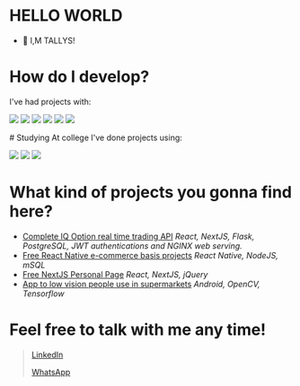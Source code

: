 # HELLO WORLD
- 👋 I,M TALLYS!

# How do I develop?
I've had projects with:
<p>
  <img src="https://img.shields.io/badge/-react.js-282c34?logo=react&logoColor=61DAFB&style=for-the-badge" />
  <img src="https://img.shields.io/badge/-react%20native%20-282c34?logo=react&logoColor=61DAFB&style=for-the-badge" />
  <img src="https://img.shields.io/badge/node.js%20-%2343853D.svg?&style=for-the-badge&logo=node.js&logoColor=white" />
  <img src="https://img.shields.io/badge/-flask%20-000000?logo=flask&logoColor=white&style=for-the-badge" />
  <img src="https://img.shields.io/badge/-jquery%20-0769ad?logo=jquery&logoColor=white&style=for-the-badge" />
  <img src="https://img.shields.io/badge/-postgresql%20-336791?logo=postgresql&logoColor=white&style=for-the-badge" />
</p>
# Studying
At college I've done projects using:
<p>
  <img src="https://img.shields.io/badge/-android%20studio%20-3ddc84?logo=android&logoColor=white&style=for-the-badge" />
  <img src="https://img.shields.io/badge/-tensorflow-ff6f00?logo=tensorflow&logoColor=white&style=for-the-badge" />
  <img src="https://img.shields.io/badge/-opencv%20-5c3ee8?logo=opencv&logoColor=white&style=for-the-badge" />
</p>

# What kind of projects you gonna find here?
- [Complete IQ Option real time trading API](https://github.com/tallysprado/copycash) *React, NextJS, Flask, PostgreSQL, JWT authentications and NGINX web serving.* 
- [Free React Native e-commerce basis projects](https://github.com/tallysprado/fashionapp) *React Native, NodeJS, mSQL*
- [Free NextJS Personal Page](https://github.com/tallysprado/PersonalPage) *React, NextJS, jQuery*
- [App to low vision people use in supermarkets](https://github.com/tallysprado/Blinder0.5) *Android, OpenCV, Tensorflow*


# Feel free to talk with me any time!
> [LinkedIn](https://www.linkedin.com/in/tallys-prado-173077144/)
> 
> [WhatsApp](https://wa.me/5588996510001?text=Olá,%20Tallys!)

